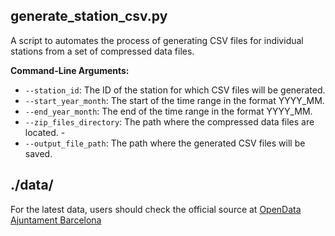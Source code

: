 ## generate_station_csv.py
A script to automates the process of generating CSV files for individual stations from a set of compressed data files.

**Command-Line Arguments:**
   - `--station_id`: The ID of the station for which CSV files will be generated.
   - `--start_year_month`: The start of the time range in the format YYYY_MM.
   - `--end_year_month`: The end of the time range in the format YYYY_MM.
   - `--zip_files_directory`: The path where the compressed data files are located.   - 
   - `--output_file_path`: The path where the generated CSV files will be saved.


## ./data/
For the latest data, users should check the official source at [OpenData Ajuntament Barcelona](https://opendata-ajuntament.barcelona.cat/data/ca/dataset/estat-estacions-bicing)
